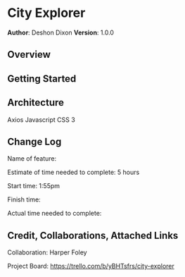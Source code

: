 # City Explorer

**Author**: Deshon Dixon
**Version**: 1.0.0 

## Overview
<!-- Provide a high level overview of what this application is and why you are building it, beyond the fact that it's an assignment for this class. (i.e. What's your problem domain?) -->

## Getting Started
<!-- What are the steps that a user must take in order to build this app on their own machine and get it running? -->

## Architecture
Axios
Javascript
CSS 3

## Change Log

Name of feature: 

Estimate of time needed to complete: 5 hours

Start time: 1:55pm

Finish time: 

Actual time needed to complete: 

## Credit, Collaborations, Attached Links

Collaboration: Harper Foley

Project Board: https://trello.com/b/yBHTsfrs/city-explorer
